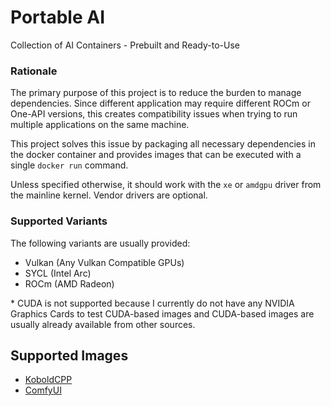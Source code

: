# Portable AI

Collection of AI Containers - Prebuilt and Ready-to-Use

### Rationale

The primary purpose of this project is to reduce the burden to manage dependencies.
Since different application may require different ROCm or One-API versions,
this creates compatibility issues when trying to run multiple applications on the same machine.

This project solves this issue by packaging all necessary dependencies in the docker container and provides images
that can be executed with a single `docker run` command.

Unless specified otherwise, it should work with the `xe` or `amdgpu` driver from the mainline kernel.
Vendor drivers are optional.

### Supported Variants

The following variants are usually provided:

- Vulkan (Any Vulkan Compatible GPUs)
- SYCL (Intel Arc)
- ROCm (AMD Radeon)

\* CUDA is not supported because I currently do not have any NVIDIA Graphics Cards to test CUDA-based images
and CUDA-based images are usually already available from other sources.

## Supported Images

- [KoboldCPP](./koboldcpp/README.md)
- [ComfyUI](./comfyui/README.md)
